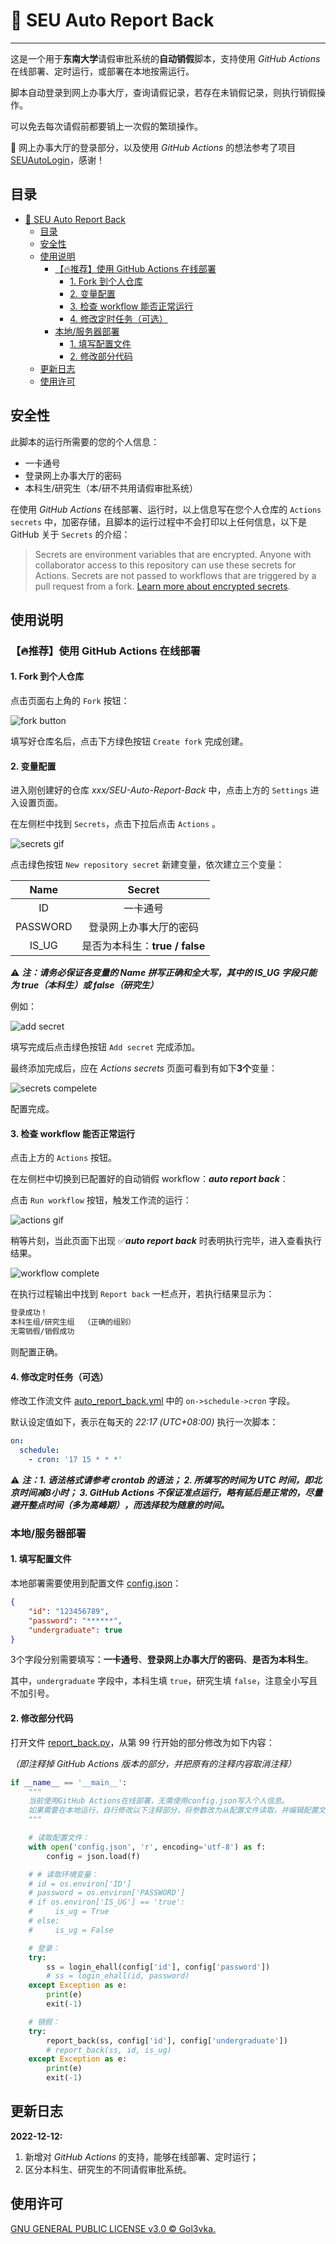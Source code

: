 # :memo: SEU Auto Report Back

---

这是一个用于**东南大学**请假审批系统的**自动销假**脚本，支持使用 *GitHub Actions* 在线部署、定时运行，或部署在本地按需运行。

脚本自动登录到网上办事大厅，查询请假记录，若存在未销假记录，则执行销假操作。

可以免去每次请假前都要销上一次假的繁琐操作。

:link: 网上办事大厅的登录部分，以及使用 *GitHub Actions* 的想法参考了项目 [SEUAutoLogin](https://github.com/luzy99/SEUAutoLogin)，感谢！

## 目录

- [:memo: SEU Auto Report Back](#memo-seu-auto-report-back)
  - [目录](#目录)
  - [安全性](#安全性)
  - [使用说明](#使用说明)
    - [【:fire:推荐】使用 GitHub Actions 在线部署](#fire推荐使用-github-actions-在线部署)
      - [1. Fork 到个人仓库](#1-fork-到个人仓库)
      - [2. 变量配置](#2-变量配置)
      - [3. 检查 workflow 能否正常运行](#3-检查-workflow-能否正常运行)
      - [4. 修改定时任务（可选）](#4-修改定时任务可选)
    - [本地/服务器部署](#本地服务器部署)
      - [1. 填写配置文件](#1-填写配置文件)
      - [2. 修改部分代码](#2-修改部分代码)
  - [更新日志](#更新日志)
  - [使用许可](#使用许可)

## 安全性

此脚本的运行所需要的您的个人信息：

- 一卡通号
- 登录网上办事大厅的密码
- 本科生/研究生（本/研不共用请假审批系统）

在使用 *GitHub Actions* 在线部署、运行时，以上信息写在您个人仓库的 ```Actions secrets``` 中，加密存储，且脚本的运行过程中不会打印以上任何信息，以下是 GitHub 关于 ```Secrets``` 的介绍：

> Secrets are environment variables that are encrypted. Anyone with collaborator access to this repository can use these secrets for Actions.
> Secrets are not passed to workflows that are triggered by a pull request from a fork. [Learn more about encrypted secrets](https://docs.github.com/actions/automating-your-workflow-with-github-actions/creating-and-using-encrypted-secrets).

## 使用说明

### 【:fire:推荐】使用 GitHub Actions 在线部署

#### 1. Fork 到个人仓库

点击页面右上角的 ```Fork``` 按钮：

![fork button](./README.assets/fork_button.png)

填写好仓库名后，点击下方绿色按钮 ```Create fork``` 完成创建。

#### 2. 变量配置

进入刚创建好的仓库 *xxx/SEU-Auto-Report-Back* 中，点击上方的 ```Settings``` 进入设置页面。

在左侧栏中找到 ```Secrets```，点击下拉后点击 ```Actions``` 。

![secrets gif](./README.assets/secrets.gif)

点击绿色按钮 ```New repository secret``` 新建变量，依次建立三个变量：

| Name | Secret |
| :-: | :-: |
| ID | 一卡通号 |
| PASSWORD | 登录网上办事大厅的密码 |
| IS_UG | 是否为本科生：**true / false** |

:warning: ***注：请务必保证各变量的 Name 拼写正确和全大写，其中的 IS_UG 字段只能为 true（本科生）或 false（研究生）***

例如：

![add secret](./README.assets/add_secret.png)

填写完成后点击绿色按钮 ```Add secret``` 完成添加。

最终添加完成后，应在 *Actions secrets* 页面可看到有如下**3个**变量：

![secrets compelete](./README.assets/secrets_complete.png)

配置完成。

#### 3. 检查 workflow 能否正常运行

点击上方的 ```Actions``` 按钮。

在左侧栏中切换到已配置好的自动销假 workflow：***auto report back***：

点击 ```Run workflow``` 按钮，触发工作流的运行：

![actions gif](./README.assets/actions.gif)

稍等片刻，当此页面下出现 :white_check_mark:***auto report back*** 时表明执行完毕，进入查看执行结果。

![workflow complete](./README.assets/workflow_complete.gif)

在执行过程输出中找到 ```Report back``` 一栏点开，若执行结果显示为：

```bash
登录成功！
本科生组/研究生组  （正确的组别）
无需销假/销假成功
```

则配置正确。

#### 4. 修改定时任务（可选）

修改工作流文件 [auto_report_back.yml](./.github/workflows/auto_report_back.yml) 中的 ```on->schedule->cron``` 字段。

默认设定值如下，表示在每天的 *22:17 (UTC+08:00)* 执行一次脚本：

```yaml
on:
  schedule:
    - cron: '17 15 * * *'
```

:warning: ***注：1. 语法格式请参考 crontab 的语法； 2. 所填写的时间为 UTC 时间，即北京时间减8小时； 3. GitHub Actions 不保证准点运行，略有延后是正常的，尽量避开整点时间（多为高峰期），而选择较为随意的时间。***

### 本地/服务器部署

#### 1. 填写配置文件

本地部署需要使用到配置文件 [config.json](./config.json)：

```json
{
    "id": "123456789",
    "password": "******",
    "undergraduate": true
}
```

3个字段分别需要填写：**一卡通号**、**登录网上办事大厅的密码**、**是否为本科生**。

其中，```undergraduate``` 字段中，本科生填 ```true```，研究生填 ```false```，注意全小写且不加引号。

#### 2. 修改部分代码

打开文件 [report_back.py](./report_back.py)，从第 99 行开始的部分修改为如下内容：

*（即注释掉 GitHub Actions 版本的部分，并把原有的注释内容取消注释）*

```python
if __name__ == '__main__':
    """
    当前使用GitHub Actions在线部署，无需使用config.json写入个人信息。
    如果需要在本地运行，自行修改以下注释部分，将参数改为从配置文件读取，并编辑配置文件。
    """

    # 读取配置文件：
    with open('config.json', 'r', encoding='utf-8') as f:
        config = json.load(f)

    # # 读取环境变量：
    # id = os.environ['ID']
    # password = os.environ['PASSWORD']
    # if os.environ['IS_UG'] == 'true':
    #     is_ug = True
    # else:
    #     is_ug = False

    # 登录：
    try:
        ss = login_ehall(config['id'], config['password'])
        # ss = login_ehall(id, password)
    except Exception as e:
        print(e)
        exit(-1)

    # 销假：
    try:
        report_back(ss, config['id'], config['undergraduate'])
        # report_back(ss, id, is_ug)
    except Exception as e:
        print(e)
        exit(-1)
```

## 更新日志

**2022-12-12:**

1. 新增对 *GitHub Actions* 的支持，能够在线部署、定时运行；
2. 区分本科生、研究生的不同请假审批系统。

## 使用许可

[GNU GENERAL PUBLIC LICENSE v3.0 © Gol3vka.](./LICENSE)
